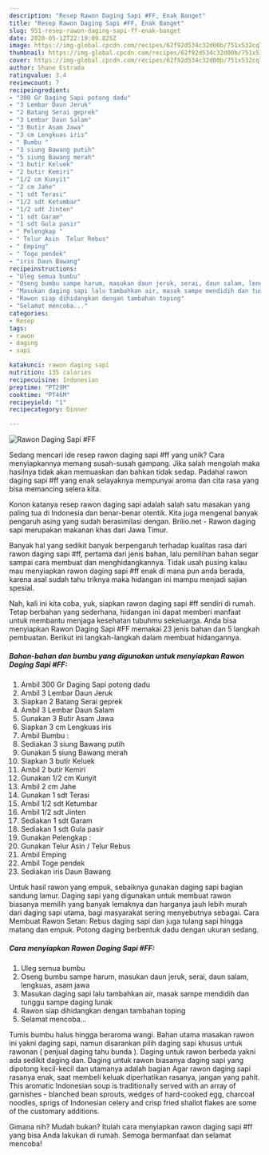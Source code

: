```yaml
---
description: "Resep Rawon Daging Sapi #FF, Enak Banget"
title: "Resep Rawon Daging Sapi #FF, Enak Banget"
slug: 951-resep-rawon-daging-sapi-ff-enak-banget
date: 2020-05-12T22:19:09.825Z
image: https://img-global.cpcdn.com/recipes/62f92d534c32d00b/751x532cq70/rawon-daging-sapi-ff-foto-resep-utama.jpg
thumbnail: https://img-global.cpcdn.com/recipes/62f92d534c32d00b/751x532cq70/rawon-daging-sapi-ff-foto-resep-utama.jpg
cover: https://img-global.cpcdn.com/recipes/62f92d534c32d00b/751x532cq70/rawon-daging-sapi-ff-foto-resep-utama.jpg
author: Shane Estrada
ratingvalue: 3.4
reviewcount: 7
recipeingredient:
- "300 Gr Daging Sapi potong dadu"
- "3 Lembar Daun Jeruk"
- "2 Batang Serai geprek"
- "3 Lembar Daun Salam"
- "3 Butir Asam Jawa"
- "3 cm Lengkuas iris"
- " Bumbu "
- "3 siung Bawang putih"
- "5 siung Bawang merah"
- "3 butir Keluek"
- "2 butir Kemiri"
- "1/2 cm Kunyit"
- "2 cm Jahe"
- "1 sdt Terasi"
- "1/2 sdt Ketumbar"
- "1/2 sdt Jinten"
- "1 sdt Garam"
- "1 sdt Gula pasir"
- " Pelengkap "
- " Telur Asin  Telur Rebus"
- " Emping"
- " Toge pendek"
- "iris Daun Bawang"
recipeinstructions:
- "Uleg semua bumbu"
- "Oseng bumbu sampe harum, masukan daun jeruk, serai, daun salam, lengkuas, asam jawa"
- "Masukan daging sapi lalu tambahkan air, masak sampe mendidih dan tunggu sampe daging lunak"
- "Rawon siap dihidangkan dengan tambahan toping"
- "Selamat mencoba..."
categories:
- Resep
tags:
- rawon
- daging
- sapi

katakunci: rawon daging sapi 
nutrition: 135 calories
recipecuisine: Indonesian
preptime: "PT29M"
cooktime: "PT46M"
recipeyield: "1"
recipecategory: Dinner

---
```



![Rawon Daging Sapi #FF](https://img-global.cpcdn.com/recipes/62f92d534c32d00b/751x532cq70/rawon-daging-sapi-ff-foto-resep-utama.jpg)

Sedang mencari ide resep rawon daging sapi #ff yang unik? Cara menyiapkannya memang susah-susah gampang. Jika salah mengolah maka hasilnya tidak akan memuaskan dan bahkan tidak sedap. Padahal rawon daging sapi #ff yang enak selayaknya mempunyai aroma dan cita rasa yang bisa memancing selera kita.

Konon katanya resep rawon daging sapi adalah salah satu masakan yang paling tua di Indonesia dan benar-benar otentik. Kita juga mengenal banyak pengaruh asing yang sudah berasimilasi dengan. Brilio.net - Rawon daging sapi merupakan makanan khas dari Jawa Timur.

Banyak hal yang sedikit banyak berpengaruh terhadap kualitas rasa dari rawon daging sapi #ff, pertama dari jenis bahan, lalu pemilihan bahan segar sampai cara membuat dan menghidangkannya. Tidak usah pusing kalau mau menyiapkan rawon daging sapi #ff enak di mana pun anda berada, karena asal sudah tahu triknya maka hidangan ini mampu menjadi sajian spesial.


Nah, kali ini kita coba, yuk, siapkan rawon daging sapi #ff sendiri di rumah. Tetap berbahan yang sederhana, hidangan ini dapat memberi manfaat untuk membantu menjaga kesehatan tubuhmu sekeluarga. Anda bisa menyiapkan Rawon Daging Sapi #FF memakai 23 jenis bahan dan 5 langkah pembuatan. Berikut ini langkah-langkah dalam membuat hidangannya.

<!--inarticleads1-->

##### Bahan-bahan dan bumbu yang digunakan untuk menyiapkan Rawon Daging Sapi #FF:

1. Ambil 300 Gr Daging Sapi potong dadu
1. Ambil 3 Lembar Daun Jeruk
1. Siapkan 2 Batang Serai geprek
1. Ambil 3 Lembar Daun Salam
1. Gunakan 3 Butir Asam Jawa
1. Siapkan 3 cm Lengkuas iris
1. Ambil  Bumbu :
1. Sediakan 3 siung Bawang putih
1. Gunakan 5 siung Bawang merah
1. Siapkan 3 butir Keluek
1. Ambil 2 butir Kemiri
1. Gunakan 1/2 cm Kunyit
1. Ambil 2 cm Jahe
1. Gunakan 1 sdt Terasi
1. Ambil 1/2 sdt Ketumbar
1. Ambil 1/2 sdt Jinten
1. Sediakan 1 sdt Garam
1. Sediakan 1 sdt Gula pasir
1. Gunakan  Pelengkap :
1. Gunakan  Telur Asin / Telur Rebus
1. Ambil  Emping
1. Ambil  Toge pendek
1. Sediakan iris Daun Bawang


Untuk hasil rawon yang empuk, sebaiknya gunakan daging sapi bagian sandung lamur. Daging sapi yang digunakan untuk membuat rawon biasanya memilih yang banyak lemaknya dan harganya jauh lebih murah dari daging sapi utama, bagi masyarakat sering menyebutnya sebagai. Cara Membuat Rawon Setan: Rebus daging sapi dan juga tulang sapi hingga matang dan empuk. Potong daging berbentuk dadu dengan ukuran sedang. 

<!--inarticleads2-->

##### Cara menyiapkan Rawon Daging Sapi #FF:

1. Uleg semua bumbu
1. Oseng bumbu sampe harum, masukan daun jeruk, serai, daun salam, lengkuas, asam jawa
1. Masukan daging sapi lalu tambahkan air, masak sampe mendidih dan tunggu sampe daging lunak
1. Rawon siap dihidangkan dengan tambahan toping
1. Selamat mencoba...


Tumis bumbu halus hingga beraroma wangi. Bahan utama masakan rawon ini yakni daging sapi, namun disarankan pilih daging sapi khusus untuk rawonan ( penjual daging tahu bunda ). Daging untuk rawon berbeda yakni ada sedikit daging dan. Daging untuk rawon biasanya daging sapi yang dipotong kecil-kecil dan utamanya adalah bagian Agar rawon daging sapi rasanya enak, saat membeli keluak diperhatikan rasanya, jangan yang pahit. This aromatic Indonesian soup is traditionally served with an array of garnishes - blanched bean sprouts, wedges of hard-cooked egg, charcoal noodles, sprigs of Indonesian celery and crisp fried shallot flakes are some of the customary additions. 

Gimana nih? Mudah bukan? Itulah cara menyiapkan rawon daging sapi #ff yang bisa Anda lakukan di rumah. Semoga bermanfaat dan selamat mencoba!
